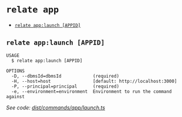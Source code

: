 `relate app`
============



* [`relate app:launch [APPID]`](#relate-applaunch-appid)

## `relate app:launch [APPID]`

```
USAGE
  $ relate app:launch [APPID]

OPTIONS
  -D, --dbmsId=dbmsId            (required)
  -H, --host=host                [default: http://localhost:3000]
  -P, --principal=principal      (required)
  -e, --environment=environment  Environment to run the command against
```

_See code: [dist/commands/app/launch.ts](https://github.com/neo-technology/daedalus/blob/v1.0.0/dist/commands/app/launch.ts)_
